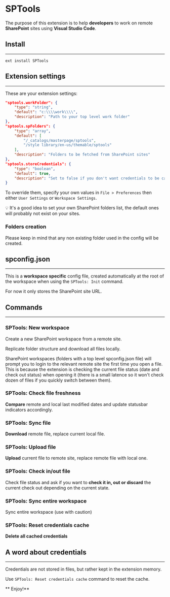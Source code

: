 # SPTools
The purpose of this extension is to help **developers** to work on remote **SharePoint** sites using **Visual Studio Code**.

## Install
------

`ext install SPTools`

## Extension settings
------

These are your extension settings:

```json
"sptools.workFolder": {
	"type": "string",
	"default": "c:\\\\work\\\\",
	"description": "Path to your top level work folder"
},
"sptools.spFolders": {
	"type": "array",
	"default": [
		"/_catalogs/masterpage/sptools",
		"/style library/en-us/themable/sptools"
	],
	"description": "Folders to be fetched from SharePoint sites"
},
"sptools.storeCredentials": {
	"type": "boolean",
	"default": true,
	"description": "Set to false if you don't want credentials to be cached"
}
```

To override them, specify your own values in `File > Preferences` then either `User Settings` or `Workspace Settings`.

:bulb: It's a good idea to set your own SharePoint folders list, the default ones will probably not exist on your sites.

### Folders creation

Please keep in mind that any non existing folder used in the config will be created.

## spconfig.json
------

This is a **workspace specific** config file, created automatically at the root of the workspace when using the `SPTools: Init` command.

For now it only stores the SharePoint site URL.

## Commands
------

### SPTools: New workspace

Create a new SharePoint workspace from a remote site.

Replicate folder structure and download all files locally.

SharePoint workspaces (folders with a top level spconfig.json file) will prompt you to login to the relevant remote site the first time you open a file. This is because the extension is checking the current file status (date and check out status) when opening it (there is a small latence so it won't check dozen of files if you quickly switch between them).

### SPTools: Check file freshness

**Compare** remote and local last modified dates and update statusbar indicators accordingly.

### SPTools: Sync file

**Download** remote file, replace current local file.

### SPTools: Upload file

**Upload** current file to remote site, replace remote file with local one.

### SPTools: Check in/out file

Check file status and ask if you want to **check it in, out or discard** the current check out depending on the current state.

### SPTools: Sync entire workspace

Sync entire workspace (use with caution)

### SPTools: Reset credentials cache

**Delete all cached credentials**

## A word about credentials
------

Credentials are not stored in files, but rather kept in the extension memory.

Use `SPTools: Reset credentials cache` command to reset the cache.

** Enjoy!**